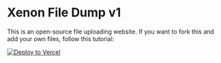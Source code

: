 # Xenon File Dump v1
This is an open-source file uploading website. If you want to fork this and add your own files, follow this tutorial:



[![Deploy to Vercel](https://binbashbanana.github.io/deploy-buttons/buttons/remade/vercel.svg)](https://vercel.com/new/clone?repository-url=https://github.com/xenontests/xenon-filedump)

